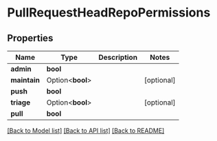 # PullRequestHeadRepoPermissions

## Properties

Name | Type | Description | Notes
------------ | ------------- | ------------- | -------------
**admin** | **bool** |  | 
**maintain** | Option<**bool**> |  | [optional]
**push** | **bool** |  | 
**triage** | Option<**bool**> |  | [optional]
**pull** | **bool** |  | 

[[Back to Model list]](../README.md#documentation-for-models) [[Back to API list]](../README.md#documentation-for-api-endpoints) [[Back to README]](../README.md)


